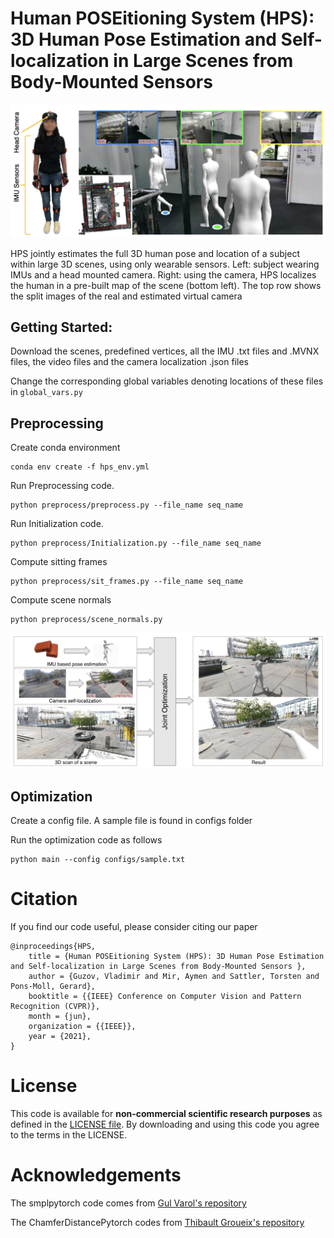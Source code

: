 # Human POSEitioning System (HPS): 3D Human Pose Estimation and Self-localization in Large Scenes from Body-Mounted Sensors
![HPS](imgs/teaser.png)

 HPS jointly estimates the full 3D human pose and location of a subject within large 3D scenes, using only
wearable sensors. Left: subject wearing IMUs and a head mounted camera. Right: using the camera, HPS localizes the human in a pre-built map of the scene (bottom left). The top row shows the split images of the real and estimated virtual camera
## Getting Started:

Download the scenes, predefined vertices, all the IMU .txt files and .MVNX files, the video files and the camera localization .json files

Change the corresponding global variables denoting locations of these files in ``global_vars.py``



## Preprocessing
Create conda environment 
```
conda env create -f hps_env.yml
```

Run Preprocessing code.
```
python preprocess/preprocess.py --file_name seq_name 
```

Run Initialization code.
```
python preprocess/Initialization.py --file_name seq_name 
```

Compute sitting frames
```
python preprocess/sit_frames.py --file_name seq_name 
```

Compute scene normals 
```
python preprocess/scene_normals.py 
```

![HPS](imgs/optimization.png)


## Optimization

Create a config file. A sample file is found in configs folder

Run the optimization code as follows 

```
python main --config configs/sample.txt
```

# Citation
If you find our code useful, please consider citing our paper 

```
@inproceedings{HPS,
    title = {Human POSEitioning System (HPS): 3D Human Pose Estimation and Self-localization in Large Scenes from Body-Mounted Sensors },
    author = {Guzov, Vladimir and Mir, Aymen and Sattler, Torsten and Pons-Moll, Gerard},
    booktitle = {{IEEE} Conference on Computer Vision and Pattern Recognition (CVPR)},
    month = {jun},
    organization = {{IEEE}},
    year = {2021},
}

```

# License
This code is available for **non-commercial scientific research purposes** as defined in the [LICENSE file](./LICENSE.txt). By downloading and using this code you agree to the terms in the LICENSE.

# Acknowledgements
The smplpytorch code comes from [Gul Varol's repository](https://github.com/gulvarol/smplpytorch)

The ChamferDistancePytorch codes from [Thibault Groueix's repository](https://github.com/ThibaultGROUEIX/ChamferDistancePytorch)